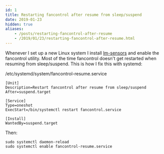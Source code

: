 ```yaml
---
id: 1
title: Restarting fancontrol after resume from sleep/suspend
date: 2019-01-23
hidden: true
aliases:
    - /posts/restarting-fancontrol-after-resume
    - /2019/01/23/restarting-fancontrol-after-resume.html
---
```


Whenever I set up a new Linux system I install [lm-sensors](https://github.com/lm-sensors/lm-sensors) and enable the fancontrol utility. Most of the time fancontrol doesn't get restarted when resuming from sleep/suspend. This is how I fix this with systemd:

/etc/systemd/system/fancontrol-resume.service
```
[Unit]
Description=Restart fancontrol after resume from sleep/suspend
After=suspend.target

[Service]
Type=oneshot
ExecStart=/bin/systemctl restart fancontrol.service

[Install]
WantedBy=suspend.target
```

Then:
```
sudo systemctl daemon-reload
sudo systemctl enable fancontrol-resume.service
```
